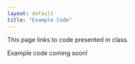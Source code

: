 ```yaml
---
layout: default
title: "Example Code"
---
```


This page links to code presented in class.

Example code coming soon!

